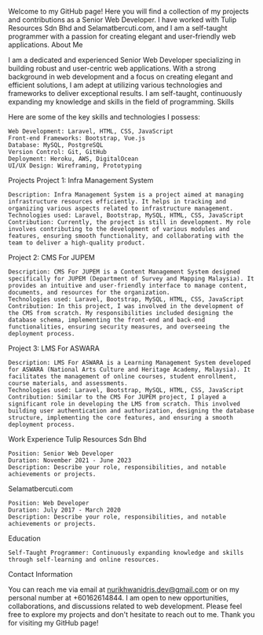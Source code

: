 Welcome to my GitHub page! Here you will find a collection of my projects and contributions as a Senior Web Developer. I have worked with Tulip Resources Sdn Bhd and Selamatbercuti.com, and I am a self-taught programmer with a passion for creating elegant and user-friendly web applications.
About Me

I am a dedicated and experienced Senior Web Developer specializing in building robust and user-centric web applications. With a strong background in web development and a focus on creating elegant and efficient solutions, I am adept at utilizing various technologies and frameworks to deliver exceptional results. I am self-taught, continuously expanding my knowledge and skills in the field of programming.
Skills

Here are some of the key skills and technologies I possess:

    Web Development: Laravel, HTML, CSS, JavaScript
    Front-end Frameworks: Bootstrap, Vue.js
    Database: MySQL, PostgreSQL
    Version Control: Git, GitHub
    Deployment: Heroku, AWS, DigitalOcean
    UI/UX Design: Wireframing, Prototyping

Projects
Project 1: Infra Management System

    Description: Infra Management System is a project aimed at managing infrastructure resources efficiently. It helps in tracking and organizing various aspects related to infrastructure management.
    Technologies used: Laravel, Bootstrap, MySQL, HTML, CSS, JavaScript
    Contribution: Currently, the project is still in development. My role involves contributing to the development of various modules and features, ensuring smooth functionality, and collaborating with the team to deliver a high-quality product.

Project 2: CMS For JUPEM

    Description: CMS For JUPEM is a Content Management System designed specifically for JUPEM (Department of Survey and Mapping Malaysia). It provides an intuitive and user-friendly interface to manage content, documents, and resources for the organization.
    Technologies used: Laravel, Bootstrap, MySQL, HTML, CSS, JavaScript
    Contribution: In this project, I was involved in the development of the CMS from scratch. My responsibilities included designing the database schema, implementing the front-end and back-end functionalities, ensuring security measures, and overseeing the deployment process.

Project 3: LMS For ASWARA

    Description: LMS For ASWARA is a Learning Management System developed for ASWARA (National Arts Culture and Heritage Academy, Malaysia). It facilitates the management of online courses, student enrollment, course materials, and assessments.
    Technologies used: Laravel, Bootstrap, MySQL, HTML, CSS, JavaScript
    Contribution: Similar to the CMS For JUPEM project, I played a significant role in developing the LMS from scratch. This involved building user authentication and authorization, designing the database structure, implementing the core features, and ensuring a smooth deployment process.

Work Experience
Tulip Resources Sdn Bhd

    Position: Senior Web Developer
    Duration: November 2021 - June 2023
    Description: Describe your role, responsibilities, and notable achievements or projects.

Selamatbercuti.com

    Position: Web Developer
    Duration: July 2017 - March 2020
    Description: Describe your role, responsibilities, and notable achievements or projects.

Education

    Self-Taught Programmer: Continuously expanding knowledge and skills through self-learning and online resources.

Contact Information

You can reach me via email at nurikhwanidris.dev@gmail.com or on my personal number at +60162614844. I am open to new opportunities, collaborations, and discussions related to web development. Please feel free to explore my projects and don't hesitate to reach out to me. Thank you for visiting my GitHub page!
